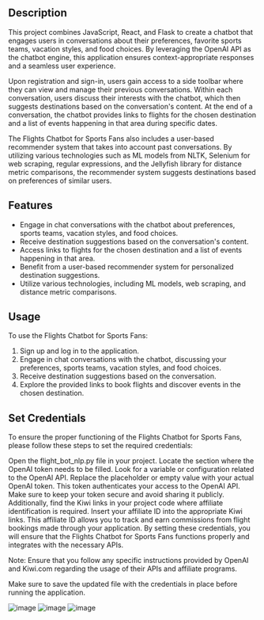 
## Description
This project combines JavaScript, React, and Flask to create a chatbot that engages users in conversations about their preferences, favorite sports teams, vacation styles, and food choices. By leveraging the OpenAI API as the chatbot engine, this application ensures context-appropriate responses and a seamless user experience.

Upon registration and sign-in, users gain access to a side toolbar where they can view and manage their previous conversations. Within each conversation, users discuss their interests with the chatbot, which then suggests destinations based on the conversation's content. At the end of a conversation, the chatbot provides links to flights for the chosen destination and a list of events happening in that area during specific dates.

The Flights Chatbot for Sports Fans also includes a user-based recommender system that takes into account past conversations. By utilizing various technologies such as ML models from NLTK, Selenium for web scraping, regular expressions, and the Jellyfish library for distance metric comparisons, the recommender system suggests destinations based on preferences of similar users.
## Features
- Engage in chat conversations with the chatbot about preferences, sports teams, vacation styles, and food choices.
- Receive destination suggestions based on the conversation's content.
- Access links to flights for the chosen destination and a list of events happening in that area.
- Benefit from a user-based recommender system for personalized destination suggestions.
- Utilize various technologies, including ML models, web scraping, and distance metric comparisons.
## Usage
To use the Flights Chatbot for Sports Fans:

1. Sign up and log in to the application.
2. Engage in chat conversations with the chatbot, discussing your preferences, sports teams, vacation styles, and food choices.
3. Receive destination suggestions based on the conversation.
4. Explore the provided links to book flights and discover events in the chosen destination.

## Set Credentials
To ensure the proper functioning of the Flights Chatbot for Sports Fans, please follow these steps to set the required credentials:

Open the flight_bot_nlp.py file in your project.
Locate the section where the OpenAI token needs to be filled. Look for a variable or configuration related to the OpenAI API.
Replace the placeholder or empty value with your actual OpenAI token. This token authenticates your access to the OpenAI API. Make sure to keep your token secure and avoid sharing it publicly.
Additionally, find the Kiwi links in your project code where affiliate identification is required.
Insert your affiliate ID into the appropriate Kiwi links. This affiliate ID allows you to track and earn commissions from flight bookings made through your application.
By setting these credentials, you will ensure that the Flights Chatbot for Sports Fans functions properly and integrates with the necessary APIs.

Note: Ensure that you follow any specific instructions provided by OpenAI and Kiwi.com regarding the usage of their APIs and affiliate programs.

Make sure to save the updated file with the credentials in place before running the application.

![image](https://github.com/ohadMarmor/flight_bot/assets/92535416/4ca208ca-5c86-4d94-a9f2-343d8039917b)
![image](https://github.com/ohadMarmor/flight_bot/assets/92535416/6af254ae-c948-4b12-af62-7a94a16e26fc)
![image](https://github.com/ohadMarmor/flight_bot/assets/92535416/80e527c8-dc1d-4509-98a2-31b6b6f5154c)


